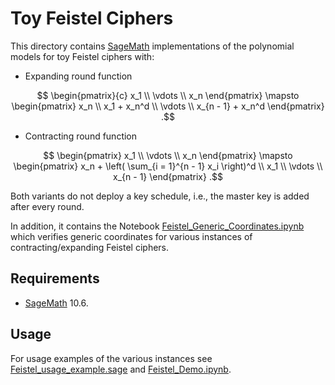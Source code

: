 # Toy Feistel Ciphers
This directory contains [SageMath](https://www.sagemath.org/) implementations of the polynomial models for toy Feistel ciphers with:
- Expanding round function
```math
    \begin{pmatrix}{c}
        x_1 \\ 
        \vdots \\ 
        x_n
    \end{pmatrix}
    \mapsto
    \begin{pmatrix}
        x_n \\
        x_1 + x_n^d \\
        \vdots \\
        x_{n - 1} + x_n^d 
    \end{pmatrix}
    .
```
- Contracting round function
```math
    \begin{pmatrix}
        x_1 \\ 
        \vdots \\ 
        x_n
    \end{pmatrix}
    \mapsto
    \begin{pmatrix}
        x_n + \left( \sum_{i = 1}^{n - 1} x_i \right)^d \\
        x_1 \\
        \vdots \\
        x_{n - 1}
    \end{pmatrix}
    .
```

Both variants do not deploy a key schedule, i.e., the master key is added after every round.

In addition, it contains the Notebook [Feistel_Generic_Coordinates.ipynb](./Feistel_Generic_Coordinates.ipynb) which verifies generic coordinates for various instances of contracting/expanding Feistel ciphers.

## Requirements
- [SageMath](https://www.sagemath.org/) 10.6.

## Usage
For usage examples of the various instances see [Feistel_usage_example.sage](./Feistel_usage_example.sage) and [Feistel_Demo.ipynb](./Feistel_Demo.ipynb).
